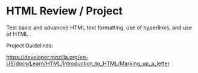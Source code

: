 # HTML Review / Project

Test basic and advanced HTML text formatting, use of hyperlinks, and use of HTML <head>.


Project Guidelines:

https://developer.mozilla.org/en-US/docs/Learn/HTML/Introduction_to_HTML/Marking_up_a_letter
